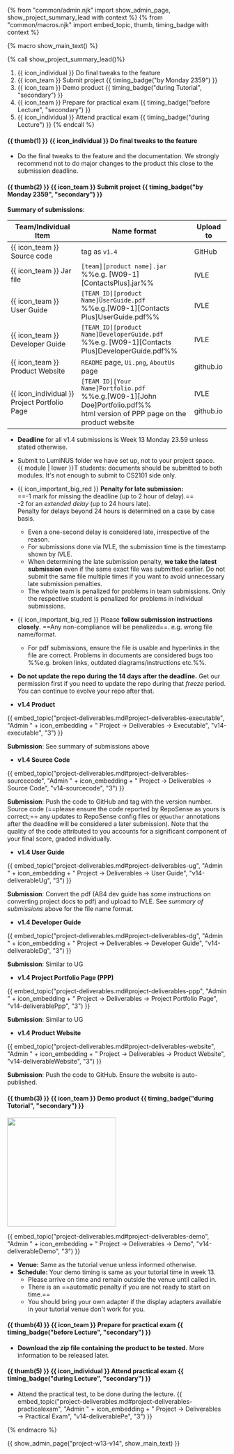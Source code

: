 {% from "common/admin.njk" import show_admin_page, show_project_summary_lead with context %}
{% from "common/macros.njk" import embed_topic, thumb, timing_badge with context %}

{% macro show_main_text() %}
<div id="main">

{% call show_project_summary_lead()%}

1. {{ icon_individual }} Do final tweaks to the feature
1. {{ icon_team }} Submit project {{ timing_badge("by Monday 2359") }}
1. {{ icon_team }} Demo product {{ timing_badge("during Tutorial", "secondary") }}
1. {{ icon_team }} Prepare for practical exam {{ timing_badge("before Lecture", "secondary") }}
1. {{ icon_individual }} Attend practical exam {{ timing_badge("during Lecture") }}
{% endcall %}

<div id="body">

#### {{ thumb(1) }} {{ icon_individual }} Do final tweaks to the feature

* Do the final tweaks to the feature and the documentation. We strongly recommend not to do major changes to the product this close to the submission deadline.


#### {{ thumb(2) }} {{ icon_team }} Submit project {{ timing_badge("by Monday 2359", "secondary") }}

<div class="indented">

**Summary of submissions**:

Team/Individual Item | Name format | Upload to
-------------------- | ----------- | ---------
{{ icon_team }} Source code |  tag as `v1.4` | GitHub
{{ icon_team }} Jar file |  `[team][product name].jar`<br>%%e.g. [W09-1][ContactsPlus].jar%% | IVLE
{{ icon_team }} User Guide | `[TEAM_ID][product Name]UserGuide.pdf`<br>  %%e.g.[W09-1][Contacts Plus]UserGuide.pdf%% | IVLE
{{ icon_team }} Developer Guide | `[TEAM_ID][product Name]DeveloperGuide.pdf`<br> %%e.g. [W09-1][Contacts Plus]DeveloperGuide.pdf%% | IVLE
{{ icon_team }} Product Website | `README` page, `Ui.png`, `AboutUs` page | github.io
{{ icon_individual }} Project Portfolio Page | `[TEAM_ID][Your Name]Portfolio.pdf`<br> %%e.g.[W09-1][John Doe]Portfolio.pdf%%<br>html version of PPP page on the product website | IVLE<br><br>github.io
</div>

* **Deadline** for all v1.4 submissions is Week 13 Monday 23.59 unless stated otherwise.<br>
* Submit to LumiNUS folder we have set up, not to your project space.<br>
  {{ module | lower }}T students: documents should be submitted to both modules. It's not enough to submit to CS2101 side only.
* {{ icon_important_big_red }} **Penalty for late submission:**<br>
  ==-1 mark for missing the deadline (up to 2 hour of delay).==<br>
  -2 for an _extended delay_ (up to 24 hours late).<br>
  Penalty for delays beyond 24 hours is determined on a case by case basis.
  * Even a one-second delay is considered late, irrespective of the reason.
  * For submissions done via IVLE, the submission time is the timestamp shown by IVLE.
  * When determining the late submission penalty, **we take the latest submission** even if the same exact file was submitted earlier. Do not submit the same file multiple times if you want to avoid unnecessary late submission penalties.
  * The whole team is penalized for problems in team submissions. Only the respective student is penalized for problems in individual submissions.
* {{ icon_important_big_red }} Please **follow submission instructions closely**. ==Any non-compliance will be penalized==. e.g. wrong file name/format.
  * For pdf submissions, ensure the file is usable and hyperlinks in the file are correct. Problems in documents are considered bugs too %%e.g. broken links, outdated diagrams/instructions etc.%%.
* **Do not update the repo during the 14 days after the deadline.** Get our permission first if you need to update the repo during that _freeze_ period. You can continue to evolve your repo after that.

* **v1.4 Product**

{{ embed_topic("project-deliverables.md#project-deliverables-executable", "Admin " + icon_embedding + " Project → Deliverables → Executable", "v14-executable", "3") }}
<p/>

**Submission**: See summary of submissions above


* **v1.4 Source Code**

{{ embed_topic("project-deliverables.md#project-deliverables-sourcecode", "Admin " + icon_embedding + " Project → Deliverables → Source Code", "v14-sourcecode", "3") }}
<p/>

**Submission**: Push the code to GitHub and tag with the version number. Source code (==please ensure the code reported by RepoSense as yours is correct;== any updates to RepoSense config files or `@@author` annotations after the deadline will be considered a later submission). Note that the quality of the code attributed to you accounts for a significant component of your final score, graded individually.


* **v1.4 User Guide**

{{ embed_topic("project-deliverables.md#project-deliverables-ug", "Admin " + icon_embedding + " Project → Deliverables → User Guide", "v14-deliverableUg", "3") }}
<p/>

**Submission**: Convert the pdf (AB4 dev guide has some instructions on converting project docs to pdf) and upload to IVLE. See _summary of submissions_ above for the file name format.


* **v1.4 Developer Guide**

{{ embed_topic("project-deliverables.md#project-deliverables-dg", "Admin " + icon_embedding + " Project → Deliverables → Developer Guide", "v14-deliverableDg", "3") }}
<p/>

**Submission**: Similar to UG

* **v1.4 Project Portfolio Page (PPP)**

{{ embed_topic("project-deliverables.md#project-deliverables-ppp", "Admin " + icon_embedding + " Project → Deliverables → Project Portfolio Page", "v14-deliverablePpp", "3") }}
<p/>

**Submission**: Similar to UG


* **v1.4 Product Website**

{{ embed_topic("project-deliverables.md#project-deliverables-website", "Admin " + icon_embedding + " Project → Deliverables → Product Website", "v14-deliverableWebsite", "3") }}
<p/>

**Submission**: Push the code to GitHub. Ensure the website is auto-published.

#### {{ thumb(3) }} {{ icon_team }} Demo product {{ timing_badge("during Tutorial", "secondary") }}

<img src="{{baseUrl}}/admin/images/v05demo.png" style="width: 250px"><p/>

{{ embed_topic("project-deliverables.md#project-deliverables-demo", "Admin " + icon_embedding + " Project → Deliverables → Demo", "v14-deliverableDemo", "3") }}
<p/>

* **Venue:** Same as the tutorial venue unless informed otherwise.
* **Schedule:** Your demo timing is same as your tutorial time in week 13.
  * Please arrive on time and remain outside the venue until called in.
  * There is an ==automatic penalty if you are not ready to start on time.==<br>
  * You should bring your own adapter if the display adapters available in your tutorial venue don't work for you.


#### {{ thumb(4) }} {{ icon_team }} Prepare for practical exam {{ timing_badge("before Lecture", "secondary") }}

* **Download the zip file containing the product to be tested.** More information to be released later.


#### {{ thumb(5) }} {{ icon_individual }} Attend practical exam {{ timing_badge("during Lecture", "secondary") }}

* Attend the practical test, to be done during the lecture. 
  {{ embed_topic("project-deliverables.md#project-deliverables-practicalexam", "Admin " + icon_embedding + " Project → Deliverables → Practical Exam", "v14-deliverablePe", "3") }}


</div>
</div>
{% endmacro %}

{{ show_admin_page("project-w13-v14", show_main_text) }}